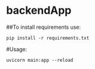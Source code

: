 # backendApp

##To install requirements use:

    pip install -r requirements.txt


#Usage:

    uvicorn main:app --reload
